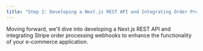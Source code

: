 ```yaml
---
title: "Step 2: Developing a Next.js REST API and Integrating Order Processing"
---
```


Moving forward, we'll dive into developing a Next.js REST API and integrating Stripe order processing webhooks to enhance the functionality of your e-commerce application.